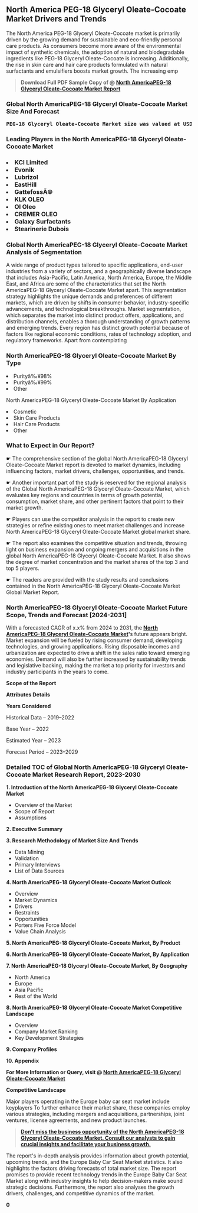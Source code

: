 <p><h2>North America PEG-18 Glyceryl Oleate-Cocoate Market Drivers and Trends</h2><p>The North America PEG-18 Glyceryl Oleate-Cocoate market is primarily driven by the growing demand for sustainable and eco-friendly personal care products. As consumers become more aware of the environmental impact of synthetic chemicals, the adoption of natural and biodegradable ingredients like PEG-18 Glyceryl Oleate-Cocoate is increasing. Additionally, the rise in skin care and hair care products formulated with natural surfactants and emulsifiers boosts market growth. The increasing emp</p><blockquote id="" class=""><strong>Download Full PDF Sample Copy of @&nbsp;<a href="https://www.verifiedmarketreports.com/download-sample/?rid=373674&utm_source=GitHub-Jan&utm_medium=286" target="_blank">North AmericaPEG-18 Glyceryl Oleate-Cocoate Market Report</a>&nbsp;&nbsp;</strong></blockquote><h3 id="" class=""><strong>Global&nbsp;North AmericaPEG-18 Glyceryl Oleate-Cocoate Market Size And Forecast</strong></h3><pre class="reader-text-block__code-block"><strong>PEG-18 Glyceryl Oleate-Cocoate Market size was valued at USD 0.12 Billion in 2022 and is projected to reach USD 0.25 Billion by 2030, growing at a CAGR of 10.3% from 2024 to 2030.</strong></pre><h3 id="" class="">Leading Players in the&nbsp;North AmericaPEG-18 Glyceryl Oleate-Cocoate Market</h3><h3 class=""></Li><Li>KCI Limited</Li><Li> Evonik</Li><Li> Lubrizol</Li><Li> EastHill</Li><Li> GattefossÃ©</Li><Li> KLK OLEO</Li><Li> OI Oleo</Li><Li> CREMER OLEO</Li><Li> Galaxy Surfactants</Li><Li> Stearinerie Dubois</h3><h3 id="" class="">Global&nbsp;North AmericaPEG-18 Glyceryl Oleate-Cocoate Market Analysis of Segmentation</h3><p id="" class="">A wide range of product types tailored to specific applications, end-user industries from a variety of sectors, and a geographically diverse landscape that includes Asia-Pacific, Latin America, North America, Europe, the Middle East, and Africa are some of the characteristics that set the North AmericaPEG-18 Glyceryl Oleate-Cocoate Market apart. This segmentation strategy highlights the unique demands and preferences of different markets, which are driven by shifts in consumer behavior, industry-specific advancements, and technological breakthroughs. Market segmentation, which separates the market into distinct product offers, applications, and distribution channels, enables a thorough understanding of growth patterns and emerging trends. Every region has distinct growth potential because of factors like regional economic conditions, rates of technology adoption, and regulatory frameworks. Apart from contemplating</p><h3 id="" class="">North AmericaPEG-18 Glyceryl Oleate-Cocoate Market&nbsp;By Type</h3><p></Li><Li>Purityâ‰¥98%</Li><Li> Purityâ‰¥99%</Li><Li> Other</p><div class="" data-test-id=""><p>North AmericaPEG-18 Glyceryl Oleate-Cocoate Market&nbsp;By Application</p></div><p class=""></Li><Li>Cosmetic</Li><Li> Skin Care Products</Li><Li> Hair Care Products</Li><Li> Other</p><div class="" data-test-id=""><h3><span class="">What to Expect in Our Report?</span></h3></div><div class="" data-test-id=""><p><span class="">☛ The comprehensive section of the global North AmericaPEG-18 Glyceryl Oleate-Cocoate Market report is devoted to market dynamics, including influencing factors, market drivers, challenges, opportunities, and trends.</span></p></div><div class="" data-test-id=""><p><span class="">☛ Another important part of the study is reserved for the regional analysis of the Global North AmericaPEG-18 Glyceryl Oleate-Cocoate Market, which evaluates key regions and countries in terms of growth potential, consumption, market share, and other pertinent factors that point to their market growth.</span></p></div><div class="" data-test-id=""><p><span class="">☛ Players can use the competitor analysis in the report to create new strategies or refine existing ones to meet market challenges and increase North AmericaPEG-18 Glyceryl Oleate-Cocoate Market global market share.</span></p></div><div class="" data-test-id=""><p><span class="">☛ The report also examines the competitive situation and trends, throwing light on business expansion and ongoing mergers and acquisitions in the global North AmericaPEG-18 Glyceryl Oleate-Cocoate Market. It also shows the degree of market concentration and the market shares of the top 3 and top 5 players.</span></p></div><div class="" data-test-id=""><p><span class="">☛ The readers are provided with the study results and conclusions contained in the North AmericaPEG-18 Glyceryl Oleate-Cocoate Market Global Market Report.</span></p></div><div class="" data-test-id=""><h3><span class="">North AmericaPEG-18 Glyceryl Oleate-Cocoate Market Future Scope, Trends and Forecast [2024-2031]</span></h3></div><div class="" data-test-id=""><p><span class="">With a forecasted CAGR of x.x% from 2024 to 2031, the <strong><a href="https://www.verifiedmarketreports.com/download-sample/?rid=373674&utm_source=GitHub-Jan&utm_medium=286" target="_blank">North AmericaPEG-18 Glyceryl Oleate-Cocoate Market</a>'</strong>s future appears bright. Market expansion will be fueled by rising consumer demand, developing technologies, and growing applications. Rising disposable incomes and urbanization are expected to drive a shift in the sales ratio toward emerging economies. Demand will also be further increased by sustainability trends and legislative backing, making the market a top priority for investors and industry participants in the years to come.</span></p><p id="ember66" class="ember-view reader-text-block__paragraph"><strong>Scope of the Report</strong></p><p id="ember67" class="ember-view reader-text-block__paragraph"><strong>Attributes Details</strong></p><p id="ember68" class="ember-view reader-text-block__paragraph"><strong>Years Considered</strong></p><p id="ember69" class="ember-view reader-text-block__paragraph">Historical Data &ndash; 2019&ndash;2022</p><p id="ember70" class="ember-view reader-text-block__paragraph">Base Year &ndash; 2022</p><p id="ember71" class="ember-view reader-text-block__paragraph">Estimated Year &ndash; 2023</p><p id="ember72" class="ember-view reader-text-block__paragraph">Forecast Period &ndash; 2023&ndash;2029</p></div><h3 id="" class="">Detailed TOC of Global North AmericaPEG-18 Glyceryl Oleate-Cocoate Market Research Report, 2023-2030</h3><p id="" class=""><strong>1. Introduction of the North AmericaPEG-18 Glyceryl Oleate-Cocoate Market</strong></p><ul><li>Overview of the Market</li><li>Scope of Report</li><li>Assumptions</li></ul><p id="" class=""><strong>2. Executive Summary</strong></p><p id="" class=""><strong>3. Research Methodology of Market Size And Trends</strong></p><ul><li>Data Mining</li><li>Validation</li><li>Primary Interviews</li><li>List of Data Sources</li></ul><p id="" class=""><strong>4. North AmericaPEG-18 Glyceryl Oleate-Cocoate Market Outlook</strong></p><ul><li>Overview</li><li>Market Dynamics</li><li>Drivers</li><li>Restraints</li><li>Opportunities</li><li>Porters Five Force Model</li><li>Value Chain Analysis</li></ul><p id="" class=""><strong>5. North AmericaPEG-18 Glyceryl Oleate-Cocoate Market, By Product</strong></p><p id="" class=""><strong>6. North AmericaPEG-18 Glyceryl Oleate-Cocoate Market, By Application</strong></p><p id="" class=""><strong>7. North AmericaPEG-18 Glyceryl Oleate-Cocoate Market, By Geography</strong></p><ul><li>North America</li><li>Europe</li><li>Asia Pacific</li><li>Rest of the World</li></ul><p id="" class=""><strong>8. North AmericaPEG-18 Glyceryl Oleate-Cocoate Market Competitive Landscape</strong></p><ul><li>Overview</li><li>Company Market Ranking</li><li>Key Development Strategies</li></ul><p id="" class=""><strong>9. Company Profiles</strong></p><p id="" class=""><strong>10. Appendix</strong></p><p><strong>For More Information or Query, visit&nbsp;@ <a href="https://www.verifiedmarketreports.com/product/peg-18-glyceryl-oleate-cocoate-market/" target="_blank">North AmericaPEG-18 Glyceryl Oleate-Cocoate Market</a></strong></p><p id="ember61" class="ember-view reader-text-block__paragraph"><strong>Competitive Landscape</strong></p><p id="ember62" class="ember-view reader-text-block__paragraph">Major players operating in the Europe baby car seat market include keyplayers To further enhance their market share, these companies employ various strategies, including mergers and acquisitions, partnerships, joint ventures, license agreements, and new product launches.</p><blockquote id="ember63" class="ember-view reader-text-block__blockquote"><strong><a href="https://www.verifiedmarketreports.com/download-sample/?rid=373674&utm_source=GitHub-Jan&utm_medium=286" target="_blank">Don&rsquo;t miss the business opportunity of the North AmericaPEG-18 Glyceryl Oleate-Cocoate Market. Consult our analysts to gain crucial insights and facilitate your business growth.</a></strong></blockquote><p id="ember64" class="ember-view reader-text-block__paragraph">The report's in-depth analysis provides information about growth potential, upcoming trends, and the Europe Baby Car Seat Market statistics. It also highlights the factors driving forecasts of total market size. The report promises to provide recent technology trends in the Europe Baby Car Seat Market along with industry insights to help decision-makers make sound strategic decisions. Furthermore, the report also analyses the growth drivers, challenges, and competitive dynamics of the market.</p><p class="ember-view reader-text-block__paragraph"><strong>0</strong></p>
